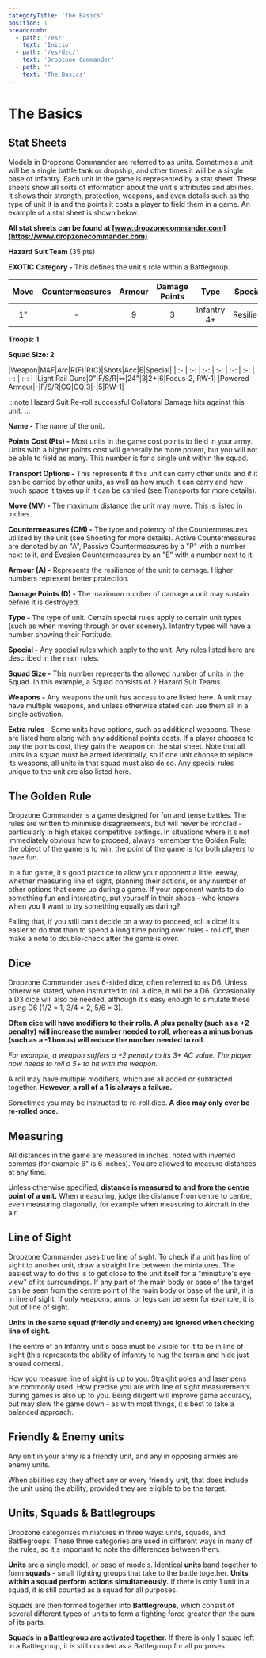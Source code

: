 ```yaml
---
categoryTitle: 'The Basics'
position: 1
breadcrumb:
  - path: '/es/'
    text: 'Inicio'
  - path: '/es/dzc/'
    text: 'Dropzone Commander'
  - path: ''
    text: 'The Basics'
---
```


# The Basics

## Stat Sheets

Models in Dropzone Commander are referred to as units. Sometimes a unit will be a single battle tank or dropship, and other times it will be a single base of infantry. Each unit in the game is represented by a stat sheet. These sheets show all sorts of information about the unit s attributes and abilities. It shows their strength, protection, weapons, and even details such as the type of unit it is and the points it costs a player to field them in a game. An example of a stat sheet is shown below.

**All stat sheets can be found at [www.dropzonecommander.com](https://www.dropzonecommander.com)**

**Hazard Suit Team** (35 pts)

**EXOTIC**
**Category -** This defines the unit s role within a Battlegroup.

|Move|Countermeasures|Armour|Damage Points|Type|Special|
|:-:|:-:|:-:|:-:|:-:|:-:|
|1"|-|9|3|Infantry 4+|Resilient|

**Troops: 1**

**Squad Size: 2**

|Weapon|M&F|Arc|R(F)|R(C)|Shots|Acc|E|Special|
| :- | :-: | :-: | :-: | :-: | :-: | :-: | :-: |
|Light Rail Guns|0"|F/S/R|∞|24"|3|2+|6|Focus-2, RW-1|
|Powered Armour|-|F/S/R|CQ|CQ|3|-|5|RW-1|

:::note Hazard Suit
Re-roll successful Collatoral Damage hits against this unit.
:::

**Name -** The name of the unit.

**Points Cost (Pts) -** Most units in the game cost points to field in your army. Units with a higher points cost will generally be more potent, but you will not be able to field as many. This number is for a single unit within the squad.

**Transport Options -** This represents if this unit can carry other units and if it can be carried by other units, as well as how much it can carry and how much space it takes up if it can be carried (see Transports for more details).

**Move (MV) -** The maximum distance the unit may move. This is listed in inches.

**Countermeasures (CM) -** The type and potency of the Countermeasures utilized by the unit (see Shooting for more details). Active Countermeasures are denoted by an "A", Passive Countermeasures by a "P" with a number next to it, and Evasion Countermeasures by an "E" with a number next to it.

**Armour (A) -** Represents the resilience of the unit to damage. Higher numbers represent better protection.

**Damage Points (D) -** The maximum number of damage a unit may sustain before it is destroyed.

**Type -** The type of unit. Certain special rules apply to certain unit types (such as when moving through or over scenery). Infantry types will have a number showing their Fortitude.

**Special -** Any special rules which apply to the unit. Any rules listed here are described in the main rules.

**Squad Size -** This number represents the allowed number of units in the Squad. In this example, a Squad consists of 2 Hazard Suit Teams.

**Weapons -** Any weapons the unit has access to are listed here. A unit may have multiple weapons, and unless otherwise stated can use them all in a single activation.

**Extra rules -** Some units have options, such as additional weapons. These are listed here along with any additional points costs. If a player chooses to pay the points cost, they gain the weapon on the stat sheet. Note that all units in a squad must be armed identically, so if one unit choose to replace its weapons, all units in that squad must also do so. Any special rules unique to the unit are also listed here.

## The Golden Rule

Dropzone Commander is a game designed for fun and tense battles. The rules are written to minimise disagreements, but will never be ironclad - particularly in high stakes competitive settings. In situations where it s not immediately obvious how to proceed, always remember the Golden Rule: the object of the game is to win, the point of the game is for both players to have fun.

In a fun game, it s good practice to allow your opponent a little leeway, whether measuring line of sight, planning their actions, or any number of other options that come up during a game. If your opponent wants to do something fun and interesting, put yourself in their shoes - who knows when you ll want to try something equally as daring?

Failing that, if you still can t decide on a way to proceed, roll a dice! It s easier to do that than to spend a long time poring over rules - roll off, then make a note to double-check after the game is over.

## Dice

Dropzone Commander uses 6-sided dice, often referred to as D6. Unless otherwise stated, when instructed to roll a dice, it will be a D6. Occasionally a D3 dice will also be needed, although it s easy enough to simulate these using D6 (1/2 = 1, 3/4 = 2, 5/6 = 3).

**Often dice will have modifiers to their rolls. A plus penalty (such as a +2 penalty) will increase the number needed to roll, whereas a minus bonus (such as a -1 bonus) will reduce the number needed to roll.**

_For example, a weapon suffers a +2 penalty to its 3+ AC value. The player now needs to roll a 5+ to hit with the weapon._

A roll may have multiple modifiers, which are all added or subtracted together. **However, a roll of a 1 is always a failure.**

Sometimes you may be instructed to re-roll dice. **A dice may only ever be re-rolled once.**

## Measuring

All distances in the game are measured in inches, noted with inverted commas (for example 6" is 6 inches). You are allowed to measure distances at any time.

Unless otherwise specified, **distance is measured to and from the centre point of a unit.** When measuring, judge the distance from centre to centre, even measuring diagonally, for example when measuring to Aircraft in the air.

## Line of Sight

Dropzone Commander uses true line of sight. To check if a unit has line of sight to another unit, draw a straight line between the miniatures. The easiest way to do this is to get close to the unit itself for a "miniature's eye view" of its surroundings. If any part of the main body or base of the target can be seen from the centre point of the main body or base of the unit, it is in line of sight. If only weapons, arms, or legs can be seen for example, it is out of line of sight.

**Units in the same squad (friendly and enemy) are ignored when checking line of sight.**

The centre of an Infantry unit s base must be visible for it to be in line of sight (this represents the ability of infantry to hug the terrain and hide just around corners).

How you measure line of sight is up to you. Straight poles and laser pens are commonly used. How precise you are with line of sight measurements during games is also up to you. Being diligent will improve game accuracy, but may slow the game down - as with most things, it s best to take a balanced approach.

## Friendly & Enemy units

Any unit in your army is a friendly unit, and any in opposing armies are enemy units.

When abilities say they affect any or every friendly unit, that does include the unit using the ability, provided they are eligible to be the target.

## Units, Squads & Battlegroups

Dropzone categorises miniatures in three ways: units, squads, and Battlegroups. These three categories are used in different ways in many of the rules, so it s important to note the differences between them.

**Units** are a single model, or base of models. Identical **units** band together to form **squads** - small fighting groups that take to the battle together. **Units within a squad perform actions simultaneously.** If there is only 1 unit in a squad, it is still counted as a squad for all purposes.

Squads are then formed together into **Battlegroups,** which consist of several different types of units to form a fighting force greater than the sum of its parts.

**Squads in a Battlegroup are activated together.** If there is only 1 squad left in a Battlegroup, it is still counted as a Battlegroup for all purposes.

